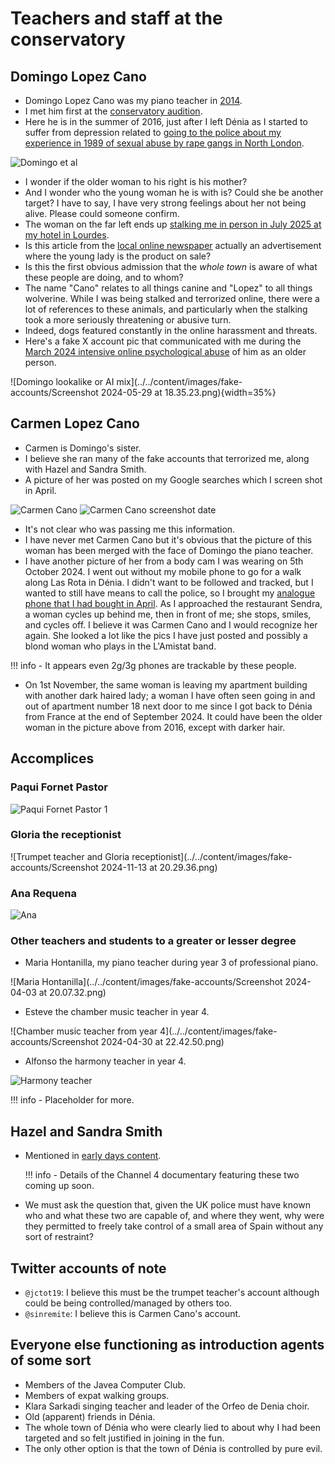 # Teachers and staff at the conservatory

## Domingo Lopez Cano

- Domingo Lopez Cano was my piano teacher in [2014](../../timeline/early-years/2014.md).
- I met him first at the [conservatory audition](../../timeline/early-years/2014.md#conservatory-audition).
- Here he is in the summer of 2016, just after I left Dénia as I started to suffer from depression related to [going to the police about my experience in 1989 of sexual abuse by rape gangs in North London](../../timeline/early-years/2015.md#statement-to-the-metropolitan-police).

![Domingo et al](../../content/images/domingo-target-mother-advertisement.jpg)

- I wonder if the older woman to his right is his mother?
- And I wonder who the young woman he is with is? Could she be another target? I have to say, I have very strong feelings about her not being alive. Please could someone confirm.
- The woman on the far left ends up [stalking me in person in July 2025 at my hotel in Lourdes](../../timeline/2025/july.md#lourdes).
- Is this article from the [local online newspaper](https://www.denia.com/ramon-garcia-soler-hace-vibrar-la-plaza-del-consell-en-el-concierto-de-musica-festera-de-la-banda-de-denia/26-concierto-agrupacio-artistica-musical-denia-moros-y-cristianos-2016-escuadras-en-el-publico) actually an advertisement where the young lady is the product on sale?
- Is this the first obvious admission that the *whole town* is aware of what these people are doing, and to whom?
- The name "Cano" relates to all things canine and "Lopez" to all things wolverine. While I was being stalked and terrorized online, there were a lot of references to these animals, and particularly when the stalking took a more seriously threatening or abusive turn.
- Indeed, dogs featured constantly in the online harassment and threats.
- Here's a fake X account pic that communicated with me during the [March 2024 intensive online psychological abuse](../../timeline/2024/march/1-12.md#a-serious-attack-on-my-wellbeing-from-piano-teachers-at-denia-conservatory) of him as an older person.

![Domingo lookalike or AI mix](../../content/images/fake-accounts/Screenshot 2024-05-29 at 18.35.23.png){width=35%}

## Carmen Lopez Cano

- Carmen is Domingo's sister.
- I believe she ran many of the fake accounts that terrorized me, along with Hazel and Sandra Smith.
- A picture of her was posted on my Google searches which I screen shot in April.

![Carmen Cano](../../content/images/google-searches/carmen-cano.JPG)
![Carmen Cano screenshot date](../../content/images/google-searches/carmen-cano-date.JPG)

- It's not clear who was passing me this information.
- I have never met Carmen Cano but it's obvious that the picture of this woman has been merged with the face of Domingo the piano teacher.
- I have another picture of her from a body cam I was wearing on 5th October 2024. I went out without my mobile phone to go for a walk along Las Rota in Dénia. I didn't want to be followed and tracked, but I wanted to still have means to call the police, so I brought my [analogue phone that I had bought in April](../../timeline/2024/april.md#i-get-an-orange-sim). As I approached the restaurant Sendra, a woman cycles up behind me, then in front of me; she stops, smiles, and cycles off. I believe it was Carmen Cano and I would recognize her again. She looked a lot like the pics I have just posted and possibly a blond woman who plays in the L'Amistat band. 

!!! info
    - It appears even 2g/3g phones are trackable by these people.

- On 1st November, the same woman is leaving my apartment building with another dark haired lady; a woman I have often seen going in and out of apartment number 18 next door to me since I got back to Dénia from France at the end of September 2024. It could have been the older woman in the picture above from 2016, except with darker hair.

## Accomplices

### Paqui Fornet Pastor

![Paqui Fornet Pastor 1](../../content/images/fake-accounts/paqui1.png)

### Gloria the receptionist

![Trumpet teacher and Gloria receptionist](../../content/images/fake-accounts/Screenshot 2024-11-13 at 20.29.36.png)

### Ana Requena 

![Ana](../../content/images/fake-accounts/GZ69WCMXQAEQdzB.png)

### Other teachers and students to a greater or lesser degree

- Maria Hontanilla, my piano teacher during year 3 of professional piano.

![Maria Hontanilla](../../content/images/fake-accounts/Screenshot 2024-04-03 at 20.07.32.png)

- Esteve the chamber music teacher in year 4. 

![Chamber music teacher from year 4](../../content/images/fake-accounts/Screenshot 2024-04-30 at 22.42.50.png)

- Alfonso the harmony teacher in year 4.

![Harmony teacher](../../content/images/harmony-teacher.png)

!!! info 
    - Placeholder for more.

## Hazel and Sandra Smith

- Mentioned in [early days content](../../timeline/early-years/2007.md#hazel-smith).

    !!! info
        - Details of the Channel 4 documentary featuring these two coming up soon.

- We must ask the question that, given the UK police must have known who and what these two are capable of, and where they went, why were they permitted to freely take control of a small area of Spain without any sort of restraint?

## Twitter accounts of note

- `@jctot19`: I believe this must be the trumpet teacher's account although could be being controlled/managed by others too.
- `@sinremite`: I believe this is Carmen Cano's account.

## Everyone else functioning as introduction agents of some sort

- Members of the Javea Computer Club.
- Members of expat walking groups.
- Klara Sarkadi singing teacher and leader of the Orfeo de Denia choir.
- Old (apparent) friends in Dénia.
- The whole town of Dénia who were clearly lied to about why I had been targeted and so felt justified in joining in the fun. 
- The only other option is that the town of Dénia is controlled by pure evil.
